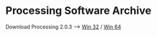 # Processing Software Archive

Download Processing 2.0.3 --> <a href="http://download.processing.org/processing-2.0.3-windows32.zip">Win 32</a> / <a href="http://download.processing.org/processing-2.0.3-windows64.zip">Win 64</a> 